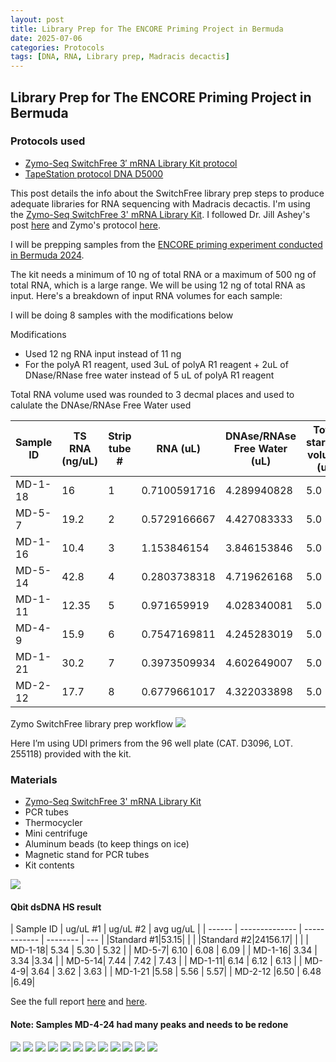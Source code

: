 ```yaml
---
layout: post
title: Library Prep for The ENCORE Priming Project in Bermuda
date: 2025-07-06
categories: Protocols
tags: [DNA, RNA, Library prep, Madracis decactis]
---
```


## Library Prep for The ENCORE Priming Project in Bermuda 

### Protocols used 

- [Zymo-Seq SwitchFree 3′ mRNA Library Kit protocol](https://github.com/flofields/Florence_Putnam_Lab_Notebook/blob/5e1bd6a1daa8db6ce40285a804eace80a1039421/protocols/Zymo_seq_switchfree_3_mrna_library_kit.pdf)
- [TapeStation protocol DNA D5000](https://github.com/flofields/Florence_Putnam_Lab_Notebook/blob/6e9046967846d31b2658908bf7ece3a7d2a67ed0/_posts/2025-06-09-DNA-Tapestation.md)

This post details the info about the SwitchFree library prep steps to produce adequate libraries for RNA sequencing with Madracis decactis. I'm using the [Zymo-Seq SwitchFree 3' mRNA Library Kit](https://github.com/flofields/Florence_Putnam_Lab_Notebook/blob/5e1bd6a1daa8db6ce40285a804eace80a1039421/protocols/Zymo_seq_switchfree_3_mrna_library_kit.pdf). I followed Dr. Jill Ashey's post [here](https://github.com/JillAshey/JillAshey_Putnam_Lab_Notebook/blob/master/_posts/2024-03-29-Zymo-SwitchFree.md) and Zymo's protocol [here](https://files.zymoresearch.com/protocols/_r3008_r3009__zymo_seq_switchfree_3_mrna_library_kit.pdf). 

I will be prepping samples from the [ENCORE priming experiment conducted in Bermuda 2024](https://github.com/flofields/Coral_Priming_Experiments_Summer_2024).

The kit needs a minimum of 10 ng of total RNA or a maximum of 500 ng of total RNA, which is a large range. We will be using 12 ng of total RNA as input. Here's a breakdown of input RNA volumes for each sample:

I will be doing 8 samples with the modifications below

Modifications 

- Used 12 ng RNA input instead of 11 ng
- For the polyA R1 reagent, used 3uL of polyA R1 reagent + 2uL of DNase/RNase free water instead of 5 uL of polyA R1 reagent

Total RNA volume used was rounded to 3 decmal places and used to calulate the DNAse/RNAse Free Water used

| Sample ID | TS RNA (ng/uL) | Strip tube # | RNA (uL) | DNAse/RNAse Free Water (uL) | Total starting volume (ul) | Primer |
| ------ | -------------- | ------------ | -------- | -------------------- | -------------------------- | ------ |
| MD-1-18| 16           | 1            | 0.7100591716	|4.289940828                 | 5.0                        | 15      |
| MD-5-7| 19.2           | 2            | 0.5729166667	|4.427083333                 | 5.0                        | 16      |
| MD-1-16| 10.4           | 3            |1.153846154	|3.846153846                 | 5.0                        | 17      |
| MD-5-14| 42.8           | 4            | 0.2803738318	|4.719626168                 | 5.0                        | 18      |
| MD-1-11| 12.35           | 5            | 0.971659919	|4.028340081                | 5.0                        | 19      |
| MD-4-9| 15.9           | 6            | 0.7547169811	|4.245283019               | 5.0                        | 20      |
| MD-1-21 |30.2           | 7            |0.3973509934	|4.602649007                 | 5.0                        | 21      |
| MD-2-12 |17.7           | 8            |0.6779661017	|4.322033898                 | 5.0                        | 22      |


Zymo SwitchFree library prep workflow
![](https://github.com/flofields/Florence_Putnam_Lab_Notebook/blob/85a6e4a1cfdee2851b568f8d417ef4271da868a6/images/Zymo-Seq_SwitchFree_3'_mRNA_Library_Kit_Workflow.jpg?raw=true)
	 
Here I’m using UDI primers from the 96 well plate (CAT. D3096, LOT. 255118) provided with the kit.


### Materials 

- [Zymo-Seq SwitchFree 3' mRNA Library Kit](https://www.zymoresearch.com/products/zymo-seq-switchfree-3-mrna-library-kit)
- PCR tubes 
- Thermocycler 
- Mini centrifuge
- Aluminum beads (to keep things on ice)
- Magnetic stand for PCR tubes 
- Kit contents 

![](https://github.com/flofields/Florence_Putnam_Lab_Notebook/blob/fd3b63aea71aa8571e6614d968c75bc7a751b25a/images/Zymo%20switch%20free/Zymo%20switch%20free%20kit%20contents.jpg?raw=true)

#### Qbit dsDNA HS result
| Sample ID | ug/uL #1 | ug/uL #2 | avg ug/uL  | 
| ------ | -------------- | ------------ | -------- | --- |
|Standard #1|53.15| | |
|Standard #2|24156.17| | |
| MD-1-18| 5.34           | 5.30            | 5.32	|
| MD-5-7| 6.10           | 6.08            | 6.09	|
| MD-1-16| 3.34           | 3.34            |3.34	|
| MD-5-14| 7.44           | 7.42            | 7.43	|
| MD-1-11| 6.14           | 6.12            | 6.13	|
| MD-4-9| 3.64           | 3.62            | 3.63	|
| MD-1-21 |5.58          | 5.56            | 5.57|
| MD-2-12 |6.50           | 6.48            |6.49|

See the full report [here](https://github.com/flofields/Coral_Priming_Experiments_Summer_2024/blob/e09cbc3a668bb4e7138ebb08abb2ce54ee6a6a93/images/D5000_ScreenTape/2025_07_06/DNA_ENCORE_20250707_FF.pdf) and [here](https://github.com/flofields/Coral_Priming_Experiments_Summer_2024/blob/cb8d9307b23d527ec5f9855e90e69198036f1fe0/images/D5000_ScreenTape/2025_07_06/DNA_ENCORE_20250707_FF2.pdf).


#### Note: Samples MD-4-24 had many peaks and needs to be redone
![](https://raw.githubusercontent.com/flofields/Coral_Priming_Experiments_Summer_2024/refs/heads/main/images/D5000_ScreenTape/2025_07_06/DNA_ENCORE_20250707_FF_page-0001.jpg)
![](https://raw.githubusercontent.com/flofields/Coral_Priming_Experiments_Summer_2024/refs/heads/main/images/D5000_ScreenTape/2025_07_06/DNA_ENCORE_20250707_FF_page-0002.jpg)
![](https://raw.githubusercontent.com/flofields/Coral_Priming_Experiments_Summer_2024/refs/heads/main/images/D5000_ScreenTape/2025_07_06/DNA_ENCORE_20250707_FF_page-0003.jpg)
![](https://raw.githubusercontent.com/flofields/Coral_Priming_Experiments_Summer_2024/refs/heads/main/images/D5000_ScreenTape/2025_07_06/DNA_ENCORE_20250707_FF_page-0004.jpg)
![](https://raw.githubusercontent.com/flofields/Coral_Priming_Experiments_Summer_2024/refs/heads/main/images/D5000_ScreenTape/2025_07_06/DNA_ENCORE_20250707_FF_page-0005.jpg)
![](https://raw.githubusercontent.com/flofields/Coral_Priming_Experiments_Summer_2024/refs/heads/main/images/D5000_ScreenTape/2025_07_06/DNA_ENCORE_20250707_FF_page-0006.jpg)
![](https://raw.githubusercontent.com/flofields/Coral_Priming_Experiments_Summer_2024/refs/heads/main/images/D5000_ScreenTape/2025_07_06/DNA_ENCORE_20250707_FF_page-0007.jpg)
![](https://raw.githubusercontent.com/flofields/Coral_Priming_Experiments_Summer_2024/refs/heads/main/images/D5000_ScreenTape/2025_07_06/DNA_ENCORE_20250707_FF_page-0008.jpg)
![](https://raw.githubusercontent.com/flofields/Coral_Priming_Experiments_Summer_2024/refs/heads/main/images/D5000_ScreenTape/2025_07_06/DNA_ENCORE_20250707_FF_page-0009.jpg)
![](https://raw.githubusercontent.com/flofields/Coral_Priming_Experiments_Summer_2024/refs/heads/main/images/D5000_ScreenTape/2025_07_06/DNA_ENCORE_20250707_FF_page-0010.jpg)
![](https://raw.githubusercontent.com/flofields/Coral_Priming_Experiments_Summer_2024/refs/heads/main/images/D5000_ScreenTape/2025_07_06/DNA_ENCORE_20250707_FF2_page-0001.jpg)
![](https://raw.githubusercontent.com/flofields/Coral_Priming_Experiments_Summer_2024/refs/heads/main/images/D5000_ScreenTape/2025_07_06/DNA_ENCORE_20250707_FF2_page-0003.jpg)
